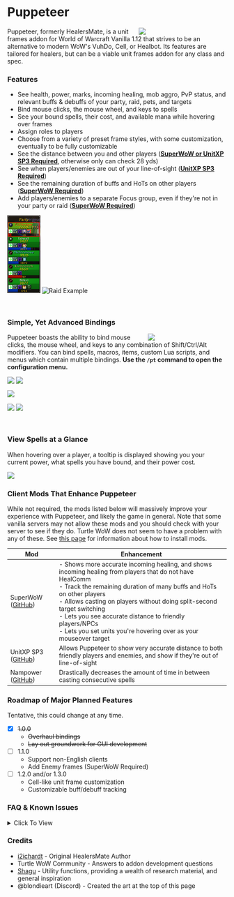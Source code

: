 # Puppeteer

<img align="right" width="40%" src="https://i.imgur.com/hKjSAd5.jpeg">
Puppeteer, formerly HealersMate, is a unit frames addon for World of Warcraft Vanilla 1.12 that strives to be an alternative to modern WoW's VuhDo, Cell, or Healbot. Its features are tailored for healers, but can be a viable unit frames addon for any class and spec.

### Features
- See health, power, marks, incoming healing, mob aggro, PvP status, and relevant buffs & debuffs of your party, raid, pets, and targets
- Bind mouse clicks, the mouse wheel, and keys to spells
- See your bound spells, their cost, and available mana while hovering over frames
- Assign roles to players
- Choose from a variety of preset frame styles, with some customization, eventually to be fully customizable
- See the distance between you and other players (**[SuperWoW or UnitXP SP3 Required](#client-mods-that-enhance-puppeteer)**, otherwise only can check 28 yds)
- See when players/enemies are out of your line-of-sight (**[UnitXP SP3 Required](#client-mods-that-enhance-puppeteer)**)
- See the remaining duration of buffs and HoTs on other players (**[SuperWoW Required](#client-mods-that-enhance-puppeteer)**)
- Add players/enemies to a separate Focus group, even if they're not in your party or raid (**[SuperWoW Required](#client-mods-that-enhance-puppeteer)**)

<p align="left">
  <img src="https://github.com/OldManAlpha/HealersMate/raw/main/Screenshots/Party-Example.PNG" alt="Party Example" width=15%>
  <img src="https://i.imgur.com/nXSCc8F.png" alt="Raid Example" width=31%>
</p>
<br clear="all">

### Simple, Yet Advanced Bindings
<img align="right" width="36%" src="https://i.imgur.com/KoFygXv.png">

Puppeteer boasts the ability to bind mouse clicks, the mouse wheel, and keys to any combination of Shift/Ctrl/Alt modifiers. You can bind spells, macros, items, custom Lua scripts, and menus which contain multiple bindings. **Use the `/pt` command to open the configuration menu.**
<p align="left">
  <img src="https://i.imgur.com/iglcV7z.png" width=30% align="top">
  <img src="https://i.imgur.com/7iIQTkk.png" width=30% align="top">
</p>
<p align="left">
  <img src="https://i.imgur.com/VW0BAYg.png" width=30% align="top">
</p>
<p align="left">
  <img src="https://i.imgur.com/v6GWN9r.png" width=30% align="top">
  <img src="https://i.imgur.com/rOh9k9L.png" width=25% align="top">
</p>
<br clear="all">

### View Spells at a Glance

When hovering over a player, a tooltip is displayed showing you your current power, what spells you have bound, and their power cost.

<p align="left">
  <img src="https://i.imgur.com/ZfChKaQ.png" width=40% align="top">
</p>

### Client Mods That Enhance Puppeteer

While not required, the mods listed below will massively improve your experience with Puppeteer, and likely the game in general. Note that some vanilla servers may not allow these mods and you should check with your server to see if they do. Turtle WoW does not seem to have a problem with any of these. See [this page](https://github.com/RetroCro/TurtleWoW-Mods) for information about how to install mods.

| Mod | Enhancement |
| - | - |
| SuperWoW ([GitHub](https://github.com/balakethelock/SuperWoW)) | - Shows more accurate incoming healing, and shows incoming healing from players that do not have HealComm<br>- Track the remaining duration of many buffs and HoTs on other players<br>- Allows casting on players without doing split-second target switching<br>- Lets you see accurate distance to friendly players/NPCs<br>- Lets you set units you're hovering over as your mouseover target |
| UnitXP SP3 ([GitHub](https://github.com/jrc13245/UnitXP_SP3)) | Allows Puppeteer to show very accurate distance to both friendly players and enemies, and show if they're out of line-of-sight |
| Nampower ([GitHub](https://github.com/pepopo978/nampower)) | Drastically decreases the amount of time in between casting consecutive spells  |

### Roadmap of Major Planned Features

Tentative, this could change at any time.
- [X] ~~1.0.0~~
  - ~~Overhaul bindings~~
  - ~~Lay out groundwork for GUI development~~
- [ ] 1.1.0
  - Support non-English clients
  - Add Enemy frames (SuperWoW Required)
- [ ] 1.2.0 and/or 1.3.0
  - Cell-like unit frame customization
  - Customizable buff/debuff tracking

### FAQ & Known Issues

<details>
  <summary>Click To View</summary>

| Question/Issue | Answer |
| - | - |
| **I can't see any buffs or HoTs on players** | If you're using a non-English WoW client, they are currently not supported by Puppeteer. See these issues for more information: https://github.com/i2ichardt/HealersMate/issues/22 https://github.com/i2ichardt/HealersMate/issues/24 |
| **Casting on other players doesn't work** | If you are using the CallOfElements addon, there is an issue with that addon that prevents Puppeteer from casting properly. To fix it, install [this version of CallOfElements](https://github.com/laytya/CallOfElements). |
</details>

### Credits

- [i2ichardt](https://github.com/i2ichardt) - Original HealersMate Author
- Turtle WoW Community - Answers to addon development questions
- [Shagu](https://shagu.org/) - Utility functions, providing a wealth of research material, and general inspiration
- @blondieart (Discord) - Created the art at the top of this page
